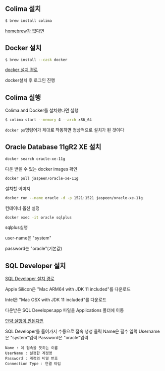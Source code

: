 ## Colima 설치

```bash
$ brew install colima
```

[homebrew가 없다면](https://github.com/abiosoft/colima)

## Docker 설치

```bash
$ brew install --cask docker
```

[docker 설치 경로](https://www.docker.com/products/docker-desktop/)  

docker설치 후 로그인 진행

## Colima 실행

Colima and Docker를 설치했다면 실행

```bash
$ colima start --memory 4 --arch x86_64
```  

`docker ps`명령어가 제대로 작동하면 정상적으로 설치가 된 것이다

## Oracle Database 11gR2 XE 설치

```bash
docker search oracle-xe-11g
```
다운 받을 수 있는 docker images 확인  

```bash
docker pull jaspeen/oracle-xe-11g
```
설치할 이미지  

```bash
docker run --name oracle -d -p 1521:1521 jaspeen/oracle-xe-11g
```
컨테이너 옵션 설정  

```bash
docker exec -it oracle sqlplus
```
sqlplus실행

user-name은 "system"

password는 "oracle"(기본값)

## SQL Developer 설치

[SQL Developer 설치 경로](https://www.oracle.com/database/sqldeveloper/technologies/download/)

Apple Silicon은 "Mac ARM64 with JDK 11 included"를 다운로드

Intel은 "Mac OSX with JDK 11 included"를 다운로드

다운받은 SQL Developer.app 파일을 Applications 폴더에 이동

[만약 실행이 안된다면](https://shanepark.tistory.com/87)

SQL Developer를 들어가서 수동으로 접속 생성 클릭
Name은 필수 입력 
Username은 "system"입력
Password은 "oracle"입력  

```
Name : 이 접속을 뜻하는 이름
UserName : 설정한 계정명
Password : 계정의 비밀 번호
Connection Type : 연결 타입
```
